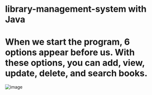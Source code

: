 # library-management-system with Java
# When we start the program, 6 options appear before us. With these options, you can add, view, update, delete, and search books.
![image](https://user-images.githubusercontent.com/116680886/226453305-0021494c-7791-4c53-a477-55a687982d13.png)
